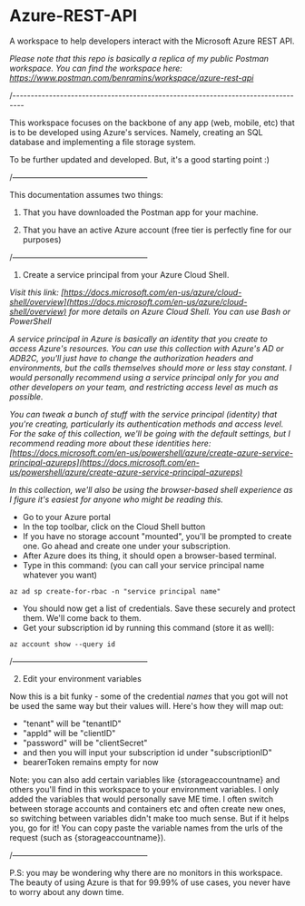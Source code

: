 # Azure-REST-API
A workspace to help developers interact with the Microsoft Azure REST API.

*Please note that this repo is basically a replica of my public Postman workspace. You can find the workspace here: https://www.postman.com/benramins/workspace/azure-rest-api*

/---------------------------------------------------------------------------------

This workspace focuses on the backbone of any app (web, mobile, etc) that is to be developed using Azure's services. Namely, creating an SQL database and implementing a file storage system. 

To be further updated and developed. But, it's a good starting point :)

/—————————————————

This documentation assumes two things:

1) That you have downloaded the Postman app for your machine. 

2) That you have an active Azure account (free tier is perfectly fine for our purposes) 

/—————————————————

1) Create a service principal from your Azure Cloud Shell.

*Visit this link: [https://docs.microsoft.com/en-us/azure/cloud-shell/overview](https://docs.microsoft.com/en-us/azure/cloud-shell/overview) for more details on Azure Cloud Shell. You can use Bash or PowerShell*

*A service principal in Azure is basically an identity that you create to access Azure's resources. You can use this collection with Azure's AD or ADB2C, you'll just have to change the authorization headers and environments, but the calls themselves should more or less stay constant. I would personally recommend using a service principal only for you and other developers on your team, and restricting access level as much as possible.* 

*You can tweak a bunch of stuff with the service principal (identity) that you're creating, particularly its authentication methods and access level. For the sake of this collection, we'll be going with the default settings, but I recommend reading more about these identities here: [https://docs.microsoft.com/en-us/powershell/azure/create-azure-service-principal-azureps](https://docs.microsoft.com/en-us/powershell/azure/create-azure-service-principal-azureps)* 

*In this collection, we'll also be using the browser-based shell experience as I figure it's easiest for anyone who might be reading this.* 

- Go to your Azure portal
- In the top toolbar, click on the Cloud Shell button
- If you have no storage account "mounted", you'll be prompted to create one. Go ahead and create one under your subscription.
- After Azure does its thing, it should open a browser-based terminal.
- Type in this command: (you can call your service principal name whatever you want)

`az ad sp create-for-rbac -n "service principal name"`

- You should now get a list of credentials. Save these securely and protect them. We'll come back to them.
- Get your subscription id by running this command (store it as well):

`az account show --query id`

/—————————————————

2) Edit your environment variables

Now this is a bit funky - some of the credential *names* that you got will not be used the same way but their values will. Here's how they will map out:

- "tenant" will be "tenantID"
- "appId" will be "clientID"
- "password" will be "clientSecret"
- and then you will input your subscription id under "subscriptionID"
- bearerToken remains empty for now

Note: you can also add certain variables like {storageaccountname} and others you'll find in this workspace to your environment variables. I only added the variables that would personally save ME time. I often switch between storage accounts and containers etc and often create new ones, so switching between variables didn't make too much sense. But if it helps you, go for it! You can copy paste the variable names from the urls of the request (such as {storageaccountname}).

/—————————————————

P.S: you may be wondering why there are no monitors in this workspace. The beauty of using Azure is that for 99.99% of use cases, you never have to worry about any down time.

